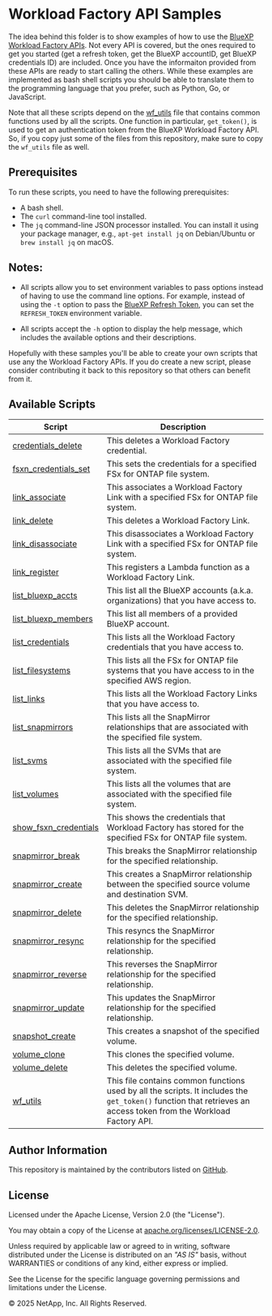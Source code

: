 # Workload Factory API Samples

The idea behind this folder is to show examples of how to use the [BlueXP Workload Factory APIs](https://console.workloads.netapp.com/api-doc).
Not every API is covered, but the ones required to get you started (get a refresh token, get the BlueXP accountID,
get BlueXP credentials ID) are included. Once you have the informaiton provided from these APIs are ready to start
calling the others. While these examples are implemented as bash shell scripts you should be able to translate them
to the programming language that you prefer, such as Python, Go, or JavaScript.

Note that all these scripts depend on the [wf_utils](wf_utils) file that contains common functions used by all the
scripts. One function in particular, `get_token()`, is used to get an authentication token from the BlueXP Workload
Factory API. So, if you copy just some of the files from this repository, make sure to copy the `wf_utils` file as well.

## Prerequisites
To run these scripts, you need to have the following prerequisites:
- A bash shell.
- The `curl` command-line tool installed.
- The `jq` command-line JSON processor installed. You can install it using your package manager, e.g., `apt-get install jq` on Debian/Ubuntu or `brew install jq` on macOS.

## Notes:
- All scripts allow you to set environment variables to pass options instead of having to use the
command line options. For example, instead of using the `-t` option to pass the
[BlueXP Refresh Token](https://docs.netapp.com/us-en/bluexp-automation/platform/create_user_token.html#1-generate-a-netapp-refresh-token),
you can set the `REFRESH_TOKEN` environment variable.

- All scripts accept the `-h` option to display the help message, which includes the available options and their descriptions.

Hopefully with these samples you'll be able to create your own scripts that use any the Workload Factory APIs.
If you do create a new script, please consider contributing it back to this repository so that others can benefit from it.

## Available Scripts
| Script | Description |
| --- | --- |
| [credentials_delete](credentials_delete) | This deletes a Workload Factory credential. |
| [fsxn_credentials_set](fsxn_credentials_set) | This sets the credentials for a specified FSx for ONTAP file system. |
| [link_associate](link_associate) | This associates a Workload Factory Link with a specified FSx for ONTAP file system. |
| [link_delete](link_delete) | This deletes a Workload Factory Link. |
| [link_disassociate](link_disassociate) | This disassociates a Workload Factory Link with a specified FSx for ONTAP file system. |
| [link_register](link_register) | This registers a Lambda function as a Workload Factory Link. |
| [list_bluexp_accts](list_bluexp_accts) | This list all the BlueXP accounts (a.k.a. organizations) that you have access to. |
| [list_bluexp_members](list_bluexp_members) | This list all members of a provided BlueXP account. |
| [list_credentials](list_credentials) | This lists all the Workload Factory credentials that you have access to. |
| [list_filesystems](list_filesystems) | This lists all the FSx for ONTAP file systems that you have access to in the specified AWS region. |
| [list_links](list_links) | This lists all the Workload Factory Links that you have access to. |
| [list_snapmirrors](list_snapmirrors) | This lists all the SnapMirror relationships that are associated with the specified file system. |
| [list_svms](list_svms) | This lists all the SVMs that are associated with the specified file system. |
| [list_volumes](list_volumes) | This lists all the volumes that are associated with the specified file system. |
| [show_fsxn_credentials](show_fsxn_credentials) | This shows the credentials that Workload Factory has stored for the specified FSx for ONTAP file system. |
| [snapmirror_break](snapmirror_break) | This breaks the SnapMirror relationship for the specified relationship. |
| [snapmirror_create](snapmirror_create) | This creates a SnapMirror relationship between the specified source volume and destination SVM. |
| [snapmirror_delete](snapmirror_delete) | This deletes the SnapMirror relationship for the specified relationship. |
| [snapmirror_resync](snapmirror_resync) | This resyncs the SnapMirror relationship for the specified relationship. |
| [snapmirror_reverse](snapmirror_reverse) | This reverses the SnapMirror relationship for the specified relationship. |
| [snapmirror_update](snapmirror_update) | This updates the SnapMirror relationship for the specified relationship. |
| [snapshot_create](snapshot_create) | This creates a snapshot of the specified volume. |
| [volume_clone](volume_clone) | This clones the specified volume. |
| [volume_delete](volume_delete) | This deletes the specified volume. |
| [wf_utils](wf_utils) | This file contains common functions used by all the scripts. It includes the `get_token()` function that retrieves an access token from the Workload Factory API. |

## Author Information

This repository is maintained by the contributors listed on [GitHub](https://github.com/NetApp/FSx-ONTAP-samples-scripts/graphs/contributors).

## License

Licensed under the Apache License, Version 2.0 (the "License").

You may obtain a copy of the License at [apache.org/licenses/LICENSE-2.0](http://www.apache.org/licenses/LICENSE-2.0).

Unless required by applicable law or agreed to in writing, software distributed under the License is distributed on an _"AS IS"_ basis, without WARRANTIES or conditions of any kind, either express or implied.

See the License for the specific language governing permissions and limitations under the License.

© 2025 NetApp, Inc. All Rights Reserved.
